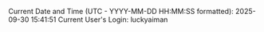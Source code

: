 Current Date and Time (UTC - YYYY-MM-DD HH:MM:SS formatted): 2025-09-30 15:41:51
Current User's Login: luckyaiman
